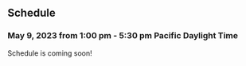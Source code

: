 ## Schedule

### May 9, 2023 from 1:00 pm - 5:30 pm Pacific Daylight Time 

Schedule is coming soon! 